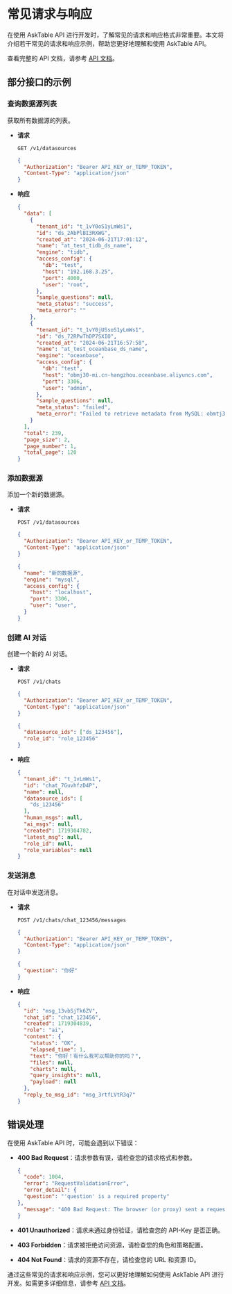 # 常见请求与响应

在使用 AskTable API 进行开发时，了解常见的请求和响应格式非常重要。本文将介绍若干常见的请求和响应示例，帮助您更好地理解和使用 AskTable API。

查看完整的 API 文档，请参考 [API 文档](https://api.asktable.com/)。


## 部分接口的示例

###  查询数据源列表

获取所有数据源的列表。

- **请求**

  ```http
  GET /v1/datasources
  ```

  ```json
  {
    "Authorization": "Bearer API_KEY_or_TEMP_TOKEN",
    "Content-Type": "application/json"
  }
  ```

- **响应**

  ```json
  {
    "data": [
      {
        "tenant_id": "t_1vY0oS1yLmWs1",
        "id": "ds_2AbPlBI3RXWG",
        "created_at": "2024-06-21T17:01:12",
        "name": "at_test_tidb_ds_name",
        "engine": "tidb",
        "access_config": {
          "db": "test",
          "host": "192.168.3.25",
          "port": 4000,
          "user": "root",
        },
        "sample_questions": null,
        "meta_status": "success",
        "meta_error": ""
      },
      {
        "tenant_id": "t_1vY0jUSsoS1yLmWs1",
        "id": "ds_72RPwThDP7SXIO",
        "created_at": "2024-06-21T16:57:58",
        "name": "at_test_oceanbase_ds_name",
        "engine": "oceanbase",
        "access_config": {
          "db": "test",
          "host": "obmj30-mi.cn-hangzhou.oceanbase.aliyuncs.com",
          "port": 3306,
          "user": "admin",
        },
        "sample_questions": null,
        "meta_status": "failed",
        "meta_error": "Failed to retrieve metadata from MySQL: obmtj30-mi.cn-hangzhou.oceanbase.aliyuncs.com:3306 (pymysql.err.OperationalError) (2003, \"Can't connect to MySQL server on 'obmq0-mi.cn-hangzhou.oceanbase.aliyuncs.com' ([Errno 8] nodename nor servname provided, or not known)\")\n(Background on this error at: https://sqlalche.me/e/20/e3q8) type RetrieveMetaError"
      }
    ],
    "total": 239,
    "page_size": 2,
    "page_number": 1,
    "total_page": 120
  }
  ```

### 添加数据源

添加一个新的数据源。

- **请求**

  ```http
  POST /v1/datasources
  ```

  ```json
  {
    "Authorization": "Bearer API_KEY_or_TEMP_TOKEN",
    "Content-Type": "application/json"
  }
  ```

  ```json
  {
    "name": "新的数据源",
    "engine": "mysql",
    "access_config": {
      "host": "localhost",
      "port": 3306,
      "user": "user",
    }
  }
  ```



### 创建 AI 对话

创建一个新的 AI 对话。

- **请求**

  ```http
  POST /v1/chats
  ```

  ```json
  {
    "Authorization": "Bearer API_KEY_or_TEMP_TOKEN",
    "Content-Type": "application/json"
  }
  ```

  ```json
  {
    "datasource_ids": ["ds_123456"],
    "role_id": "role_123456"
  }
  ```

- **响应**

  ```json
  {
    "tenant_id": "t_1vLmWs1",
    "id": "chat_7GuvhfzD4P",
    "name": null,
    "datasource_ids": [
      "ds_123456"
    ],
    "human_msgs": null,
    "ai_msgs": null,
    "created": 1719304782,
    "latest_msg": null,
    "role_id": null,
    "role_variables": null
  }
  ```

### 发送消息

在对话中发送消息。

- **请求**

  ```http
  POST /v1/chats/chat_123456/messages
  ```

  ```json
  {
    "Authorization": "Bearer API_KEY_or_TEMP_TOKEN",
    "Content-Type": "application/json"
  }
  ```

  ```json
  {
    "question": "你好"
  }
  ```

- **响应**

  ```json
  {
    "id": "msg_13vbSjTk6ZV",
    "chat_id": "chat_123456",
    "created": 1719304839,
    "role": "ai",
    "content": {
      "status": "OK",
      "elapsed_time": 1,
      "text": "你好！有什么我可以帮助你的吗？",
      "files": null,
      "charts": null,
      "query_insights": null,
      "payload": null
    },
    "reply_to_msg_id": "msg_3rtfLVtR3q7"
  }
  ```


## 错误处理

在使用 AskTable API 时，可能会遇到以下错误：

- **400 Bad Request**：请求参数有误，请检查您的请求格式和参数。

  ```json
  {
    "code": 1004,
    "error": "RequestValidationError",
    "error_detail": {
    "question": "'question' is a required property"
  },
    "message": "400 Bad Request: The browser (or proxy) sent a request that this server could not understand."
  }
  ```

- **401 Unauthorized**：请求未通过身份验证，请检查您的 API-Key 是否正确。
- **403 Forbidden**：请求被拒绝访问资源，请检查您的角色和策略配置。
- **404 Not Found**：请求的资源不存在，请检查您的 URL 和资源 ID。

通过这些常见的请求和响应示例，您可以更好地理解如何使用 AskTable API 进行开发。如需更多详细信息，请参考 [API 文档](https://api.asktable.com/)。
